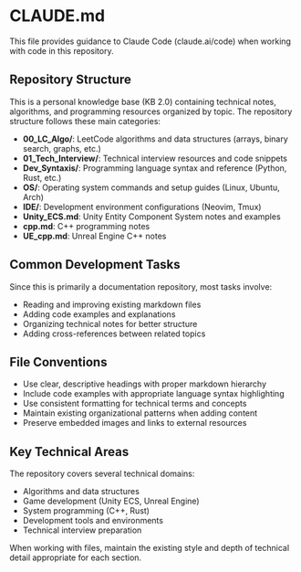 # CLAUDE.md

This file provides guidance to Claude Code (claude.ai/code) when working with code in this repository.

## Repository Structure

This is a personal knowledge base (KB 2.0) containing technical notes, algorithms, and programming resources organized by topic. The repository structure follows these main categories:

- **00_LC_Algo/**: LeetCode algorithms and data structures (arrays, binary search, graphs, etc.)
- **01_Tech_Interview/**: Technical interview resources and code snippets
- **Dev_Syntaxis/**: Programming language syntax and reference (Python, Rust, etc.)
- **OS/**: Operating system commands and setup guides (Linux, Ubuntu, Arch)
- **IDE/**: Development environment configurations (Neovim, Tmux)
- **Unity_ECS.md**: Unity Entity Component System notes and examples
- **cpp.md**: C++ programming notes
- **UE_cpp.md**: Unreal Engine C++ notes

## Common Development Tasks

Since this is primarily a documentation repository, most tasks involve:

- Reading and improving existing markdown files
- Adding code examples and explanations
- Organizing technical notes for better structure
- Adding cross-references between related topics

## File Conventions

- Use clear, descriptive headings with proper markdown hierarchy
- Include code examples with appropriate language syntax highlighting
- Use consistent formatting for technical terms and concepts
- Maintain existing organizational patterns when adding content
- Preserve embedded images and links to external resources

## Key Technical Areas

The repository covers several technical domains:
- Algorithms and data structures
- Game development (Unity ECS, Unreal Engine)
- System programming (C++, Rust)
- Development tools and environments
- Technical interview preparation

When working with files, maintain the existing style and depth of technical detail appropriate for each section.